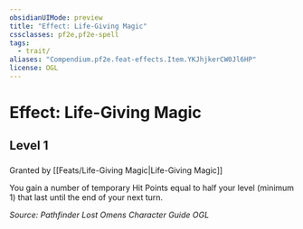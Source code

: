 ```yaml
---
obsidianUIMode: preview
title: "Effect: Life-Giving Magic"
cssclasses: pf2e,pf2e-spell
tags:
  - trait/
aliases: "Compendium.pf2e.feat-effects.Item.YKJhjkerCW0Jl6HP"
license: OGL
---
```

# Effect: Life-Giving Magic
## Level 1
### 






Granted by [[Feats/Life-Giving Magic|Life-Giving Magic]]

You gain a number of temporary Hit Points equal to half your level (minimum 1) that last until the end of your next turn.

*Source: Pathfinder Lost Omens Character Guide*
*OGL*
